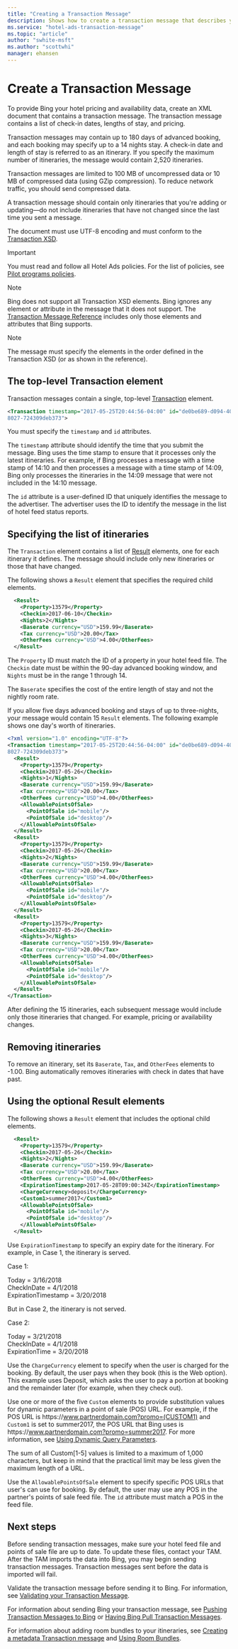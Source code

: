 ```yaml
---
title: "Creating a Transaction Message"
description: Shows how to create a transaction message that describes your hotels' itineraries.
ms.service: "hotel-ads-transaction-message"
ms.topic: "article"
author: "swhite-msft"
ms.author: "scottwhi"
manager: ehansen
---
```


# Create a Transaction Message

To provide Bing your hotel pricing and availability data, create an XML document that contains a transaction message. The transaction message contains a list of check-in dates, lengths of stay, and pricing. 

Transaction messages may contain up to 180 days of advanced booking, and each booking may specify up to a 14 nights stay. A check-in date and length of stay is referred to as an itinerary. If you specify the maximum number of itineraries, the message would contain 2,520 itineraries.

Transaction messages are limited to 100 MB of uncompressed data or 10 MB of compressed data (using GZip compression). To reduce network traffic, you should send compressed data.

A transaction message should contain only itineraries that you're adding or updating&mdash;do not include itineraries that have not changed since the last time you sent a message. 

The document must use UTF-8 encoding and must conform to the [Transaction XSD](https://bhacstatic.blob.core.windows.net/schemas/transaction.xsd). 

> [!IMPORTANT]
> You must read and follow all Hotel Ads policies. For the list of policies, see [Pilot programs policies](https://advertise.bingads.microsoft.com/en-us/resources/policies/pilot-programs#Hotel%20Ads).

> [!NOTE]
> Bing does not support all Transaction XSD elements. Bing ignores any element or attribute in the message that it does not support. The [Transaction Message Reference](../transaction-message/reference.md) includes only those elements and attributes that Bing supports. 

> [!NOTE]
> The message must specify the elements in the order defined in the Transaction XSD (or as shown in the reference).


## The top-level Transaction element

Transaction messages contain a single, top-level [Transaction](../transaction-message/reference.md#transaction) element. 

```xml
<Transaction timestamp="2017-05-25T20:44:56-04:00" id="de0be689-d094-406e-
8027-724309deb373">
```

You must specify the `timestamp` and `id` attributes.

The `timestamp` attribute should identify the time that you submit the message. Bing uses the time stamp to ensure that it processes only the latest itineraries. For example, if Bing processes a message with a time stamp of 14:10 and then processes a message with a time stamp of 14:09, Bing only processes the itineraries in the 14:09 message that were not included in the 14:10 message.

The `id` attribute is a user-defined ID that uniquely identifies the message to the advertiser. The advertiser uses the ID to identify the message in the list of hotel feed status reports. 

## Specifying the list of itineraries

The `Transaction` element contains a list of [Result](../transaction-message/reference.md#resulttype) elements, one for each itinerary it defines. The message should include only new itineraries or those that have changed.

The following shows a `Result` element that specifies the required child elements.

```xml
  <Result>
    <Property>13579</Property>
    <Checkin>2017-06-10</Checkin>
    <Nights>2</Nights>
    <Baserate currency="USD">159.99</Baserate>
    <Tax currency="USD">20.00</Tax>
    <OtherFees currency="USD">4.00</OtherFees>
  </Result>
```

The `Property` ID must match the ID of a property in your hotel feed file. The `Checkin` date must be within the 90-day advanced booking window, and `Nights` must be in the range 1 through 14.

The `Baserate` specifies the cost of the entire length of stay and not the nightly room rate. <!--Some markets support including taxes and other fees in the base rate. If you include taxes and fees in the base rat, set the base rate's `all_inclusive` attribute to true. For restrictions, see ???. -->

If you allow five days advanced booking and stays of up to three-nights, your message would contain 15 `Result` elements. The following example shows one day's worth of itineraries.

```xml
<?xml version="1.0" encoding="UTF-8"?>
<Transaction timestamp="2017-05-25T20:44:56-04:00" id="de0be689-d094-406e-
8027-724309deb373">
  <Result>
    <Property>13579</Property>
    <Checkin>2017-05-26</Checkin>
    <Nights>1</Nights>
    <Baserate currency="USD">159.99</Baserate>
    <Tax currency="USD">20.00</Tax>
    <OtherFees currency="USD">4.00</OtherFees>
    <AllowablePointsOfSale>
      <PointOfSale id="mobile"/>
      <PointOfSale id="desktop"/>
    </AllowablePointsOfSale>
  </Result>
  <Result>
    <Property>13579</Property>
    <Checkin>2017-05-26</Checkin>
    <Nights>2</Nights>
    <Baserate currency="USD">159.99</Baserate>
    <Tax currency="USD">20.00</Tax>
    <OtherFees currency="USD">4.00</OtherFees>
    <AllowablePointsOfSale>
      <PointOfSale id="mobile"/>
      <PointOfSale id="desktop"/>
    </AllowablePointsOfSale>
  </Result>
  <Result>
    <Property>13579</Property>
    <Checkin>2017-05-26</Checkin>
    <Nights>3</Nights>
    <Baserate currency="USD">159.99</Baserate>
    <Tax currency="USD">20.00</Tax>
    <OtherFees currency="USD">4.00</OtherFees>
    <AllowablePointsOfSale>
      <PointOfSale id="mobile"/>
      <PointOfSale id="desktop"/>
    </AllowablePointsOfSale>
  </Result>
</Transaction>
```

After defining the 15 itineraries, each subsequent message would include only those itineraries that changed. For example, pricing or availability changes.

## Removing itineraries

To remove an itinerary, set its `Baserate`, `Tax`, and `OtherFees` elements to -1.00. Bing automatically removes itineraries with check in dates that have past. 

## Using the optional Result elements

The following shows a `Result` element that includes the optional child elements.

```xml
  <Result>
    <Property>13579</Property>
    <Checkin>2017-05-26</Checkin>
    <Nights>2</Nights>
    <Baserate currency="USD">159.99</Baserate>
    <Tax currency="USD">20.00</Tax>
    <OtherFees currency="USD">4.00</OtherFees>
    <ExpirationTimestamp>2017-05-28T09:00:34Z</ExpirationTimestamp>
    <ChargeCurrency>deposit</ChargeCurrency>
    <Custom1>summer2017</Custom1>
    <AllowablePointsOfSale>
      <PointOfSale id="mobile"/>
      <PointOfSale id="desktop"/>
    </AllowablePointsOfSale>
  </Result>
```

Use `ExpirationTimestamp` to specify an expiry date for the itinerary. For example, in Case 1, the itinerary is served.

Case 1:

Today = 3/16/2018<br />
CheckInDate =  4/1/2018<br />
ExpirationTimestamp = 3/20/2018

But in Case 2, the itinerary is not served.

Case 2:

Today = 3/21/2018<br />
CheckInDate =  4/1/2018<br />
ExpirationTime = 3/20/2018


Use the `ChargeCurrency` element to specify when the user is charged for the booking. By default, the user pays when they book (this is the Web option). This example uses Deposit, which asks the user to pay a portion at booking and the remainder later (for example, when they check out).

Use one or more of the five `Custom` elements to provide substitution values for dynamic parameters in a point of sale (POS) URL. For example, if the POS URL is https:\/\/www.partnerdomain.com?promo=(CUSTOM1) and `Custom1` is set to summer2017, the POS URL that Bing uses is https:\/\/www.partnerdomain.com?promo=summer2017. For more information, see [Using Dynamic Query Parameters](../pos-feed/create-pos-feed.md#using-dynamic-query-parameters).

The sum of all Custom[1-5] values is limited to a maximum of 1,000 characters, but keep in mind that the practical limit may be less given the maximum length of a URL.

Use the `AllowablePointsOfSale` element to specify specific POS URLs that user's can use for booking. By default, the user may use any POS in the partner's points of sale feed file. The `id` attribute must match a POS in the feed file.

## Next steps

Before sending transaction messages, make sure your hotel feed file and points of sale file are up to date. To update these files, contact your TAM. After the TAM imports the data into Bing, you may begin sending transaction messages. Transaction messages sent before the data is imported will fail.

Validate the transaction message before sending it to Bing. For information, see [Validating your Transaction Message](../transaction-message/validate-transaction-message.md).

For information about sending Bing your transaction message, see [Pushing Transaction Messages to Bing](../transaction-message/push-transaction-message.md) or [Having Bing Pull Transaction Messages](pull-transaction-message.md).

For information about adding room bundles to your itineraries, see [Creating a metadata Transaction message](create-metadata-transaction-message.md) and [Using Room Bundles](using-room-bundles.md).
